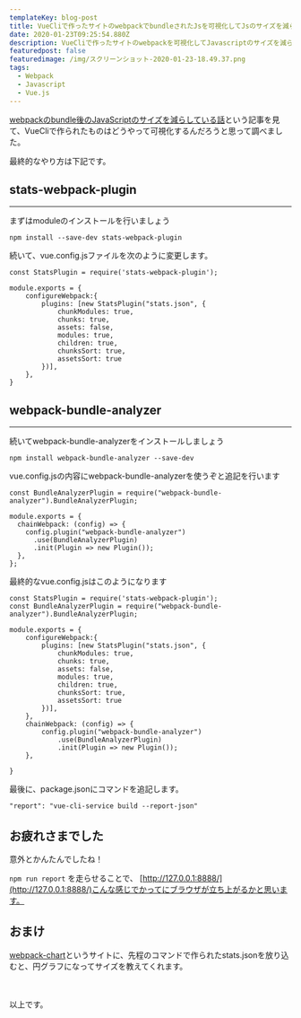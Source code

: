 ```yaml
---
templateKey: blog-post
title: VueCliで作ったサイトのwebpackでbundleされたJsを可視化してJsのサイズを減らそうとします
date: 2020-01-23T09:25:54.880Z
description: VueCliで作ったサイトのwebpackを可視化してJavascriptのサイズを減らそうとする
featuredpost: false
featuredimage: /img/スクリーンショット-2020-01-23-18.49.37.png
tags:
  - Webpack
  - Javascript
  - Vue.js
---
```

[webpackのbundle後のJavaScriptのサイズを減らしている話](https://recruit-tech.co.jp/blog/2018/12/15/try_optimization_webpack_bundle_size/)という記事を見て、VueCliで作られたものはどうやって可視化するんだろうと思って調べました。<br>

最終的なやり方は下記です。

## stats-webpack-plugin <br>

<hr>

まずはmoduleのインストールを行いましょう

```
npm install --save-dev stats-webpack-plugin 

```
続いて、vue.config.jsファイルを次のように変更します。

```
const StatsPlugin = require('stats-webpack-plugin');

module.exports = {
    configureWebpack:{
        plugins: [new StatsPlugin("stats.json", {
            chunkModules: true,
            chunks: true,
            assets: false,
            modules: true,
            children: true,
            chunksSort: true,
            assetsSort: true
        })],
    },
}
```

## webpack-bundle-analyzer
<hr>

続いてwebpack-bundle-analyzerをインストールしましょう

```
npm install webpack-bundle-analyzer --save-dev

```

vue.config.jsの内容にwebpack-bundle-analyzerを使うぞと追記を行います

```
const BundleAnalyzerPlugin = require("webpack-bundle-analyzer").BundleAnalyzerPlugin;

module.exports = {
  chainWebpack: (config) => {
    config.plugin("webpack-bundle-analyzer")
      .use(BundleAnalyzerPlugin)
      .init(Plugin => new Plugin());
  },
};
```

最終的なvue.config.jsはこのようになります

```
const StatsPlugin = require('stats-webpack-plugin');
const BundleAnalyzerPlugin = require("webpack-bundle-analyzer").BundleAnalyzerPlugin;

module.exports = {
    configureWebpack:{
        plugins: [new StatsPlugin("stats.json", {
            chunkModules: true,
            chunks: true,
            assets: false,
            modules: true,
            children: true,
            chunksSort: true,
            assetsSort: true
        })],
    },
    chainWebpack: (config) => {
        config.plugin("webpack-bundle-analyzer")
            .use(BundleAnalyzerPlugin)
            .init(Plugin => new Plugin());
    },

}

```


最後に、package.jsonにコマンドを追記します。<br>

`"report": "vue-cli-service build --report-json"`

## お疲れさまでした
意外とかんたんでしたね！<br>

`npm run report` を走らせることで、 [http://127.0.0.1:8888/](http://127.0.0.1:8888/)こんな感じでかってにブラウザが立ち上がるかと思います。

## おまけ
[webpack-chart](http://alexkuz.github.io/webpack-chart/)というサイトに、先程のコマンドで作られたstats.jsonを放り込むと、円グラフになってサイズを教えてくれます。<br><br><br>

以上です。
